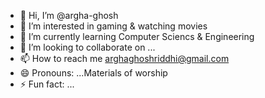 - 👋 Hi, I’m @argha-ghosh
- 👀 I’m interested in gaming & watching movies
- 🌱 I’m currently learning Computer Sciencs & Engineering
- 💞️ I’m looking to collaborate on ...
- 📫 How to reach me arghaghoshriddhi@gmail.com
- 😄 Pronouns: ...Materials of worship
- ⚡ Fun fact: ...


